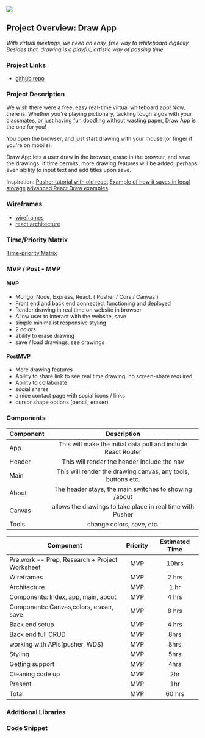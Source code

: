 ![](hello-world.gif)

## Project Overview: Draw App

_With virtual meetings, we need an easy, free way to whiteboard digitally. Besides that, drawing is  a playful, artistic way of passing time._

### Project Links

- [github repo](https://github.com/mzprizm/draw-app)

### Project Description

We wish there were a free, easy real-time virtual whiteboard app! Now, there is. Whether you're playing pictionary, tackling tough algos with your classmates, or just having fun doodling without wasting paper, Draw App is the one for you!

You open the browser, and just start drawing with your mouse (or finger if you're on mobile). 

Draw App lets a user draw in the browser, erase in the browser, and save the drawings.  If time permits, more drawing features will be added, perhaps even ability to input text and add titles upon save. 

Inspiration:
[Pusher tutorial with old react](https://pusher.com/tutorials/live-paint-react)
[Example of how it saves in local storage](https://github.com/embiem/react-canvas-draw/blob/master/demo/src/index.js)
[advanced React Draw examples](https://embiem.github.io/react-canvas-draw/)

### Wireframes

- [wireframes](https://www.figma.com/file/mzIVbu3QmRXZAXlVXXMbs6/Untitled?node-id=0%3A1)
- [react architecture](https://docs.google.com/drawings/d/1doPdkU9MWTkRGpOQoilYF5nI2cV_w947-W5oUYJeCJo/edit?usp=sharing)

### Time/Priority Matrix
[Time-priority Matrix](https://docs.google.com/drawings/d/1pRNoZt9zOMwXjxH9K_5iqyELHGdzMLLsa-bx95cAjXs/edit?usp=sharing)

### MVP / Post - MVP
#### MVP 
- Mongo, Node, Express, React. ( Pusher / Cors / Canvas )
- Front end and back end connected, functioning and deployed
- Render drawing in real time on website in browser
- Allow user to interact with the website, save 
- simple minimalist responsive styling 
- 2 colors
- ability to erase drawing
- save / load drawings, see drawings

#### PostMVP 

- More drawing features
- Ability to share link to see real time drawing, no screen-share required
- Ability to collaborate
- social shares
- a nice contact page with social icons / links
- cursor shape options (pencil, eraser)

### Components
| Component | Description | 
| --- | :---: |  
| App | This will make the initial data pull and include React Router| 
| Header | This will render the header include the nav | 
| Main | This will render the drawing canvas, any tools, buttons etc. | 
| About | The header stays, the main switches to showing /about | 
| Canvas | allows the drawings to take place in real time with Pusher
| Tools | change colors, save, etc. |


| Component | Priority | Estimated Time | 
| --- | :---: |  :---: | 
| Pre:work -- Prep, Research + Project Worksheet | MVP | 10hrs|
| Wireframes | MVP | 2 hrs |
| Architecture | MVP | 1 hr |
| Components: Index, app, main, about | MVP | 4 hrs | 
| Components: Canvas,colors, eraser, save | MVP | 8 hrs | 
| Back end setup |  MVP | 4 hrs |
| Back end full CRUD | MVP | 8hrs |
| working with APIs(pusher, WDS) | MVP | 8hrs |
| Styling | MVP | 5hrs | 
| Getting support | MVP | 4hrs | 
| Cleaning code up | MVP | 2hr | 
| Present | MVP | 1hr |
| Total | MVP | 60 hrs| 


### Additional Libraries

### Code Snippet